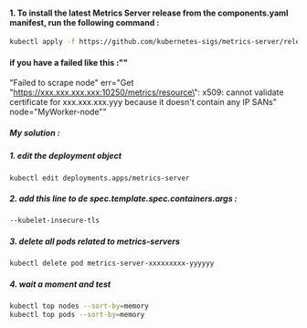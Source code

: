 #### 1. To install the latest Metrics Server release from the components.yaml manifest, run the following command :
```sh
kubectl apply -f https://github.com/kubernetes-sigs/metrics-server/releases/latest/download/components.yaml
```
#### if you have a failed like this :""
"Failed to scrape node" err="Get \"https://xxx.xxx.xxx.xxx:10250/metrics/resource\": x509: cannot validate certificate for xxx.xxx.xxx.yyy because it doesn't contain any IP SANs" node="MyWorker-node""

##### My solution :
##### 1. edit the deployment object
```sh
kubectl edit deployments.apps/metrics-server
``` 
##### 2. add this line to de spec.template.spec.containers.args :
```sh
--kubelet-insecure-tls
```
##### 3. delete all pods related to metrics-servers
```sh
kubectl delete pod metrics-server-xxxxxxxxx-yyyyyy
```
##### 4. wait a moment and test 
```sh
kubectl top nodes --sort-by=memory
kubectl top pods --sort-by=memory
```


